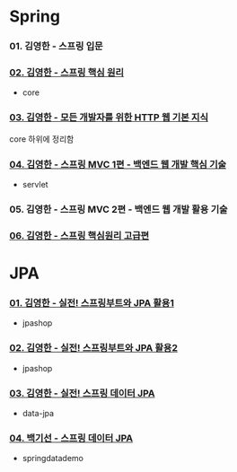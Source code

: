 # Spring
### 01. 김영한 - 스프링 입문

### [02. 김영한 - 스프링 핵심 원리](https://github.com/Limhyeonsu/inflearn_study/blob/main/core/src/02.%EC%8A%A4%ED%94%84%EB%A7%81%ED%95%B5%EC%8B%AC%EC%9B%90%EB%A6%AC.md)
* core

### [03. 김영한 - 모든 개발자를 위한 HTTP 웹 기본 지식](https://github.com/Limhyeonsu/inflearn_study/blob/main/core/src/03.%EB%AA%A8%EB%93%A0%20%EA%B0%9C%EB%B0%9C%EC%9E%90%EB%A5%BC%20%EC%9C%84%ED%95%9C%20HTTP%20%EC%9B%B9%20%EA%B8%B0%EB%B3%B8%20%EC%A7%80%EC%8B%9D.md)
core 하위에 정리함

### [04. 김영한 - 스프링 MVC 1편 - 백엔드 웹 개발 핵심 기술](https://github.com/Limhyeonsu/inflearn_study/blob/main/servlet/src/04.%EC%8A%A4%ED%94%84%EB%A7%81%20MVC%201%ED%8E%B8%20%EB%B0%B1%EC%97%94%EB%93%9C%20%EC%9B%B9%20%EA%B0%9C%EB%B0%9C%20%ED%99%9C%EC%9A%A9%20%EA%B8%B0%EC%88%A0.md)
* servlet

### 05. 김영한 - 스프링 MVC 2편 - 백엔드 웹 개발 활용 기술

### [06. 김영한 - 스프링 핵심원리 고급편](https://github.com/Limhyeonsu/inflearn_study/blob/main/%EC%8A%A4%ED%94%84%EB%A7%81%20%ED%95%B5%EC%8B%AC%20%EC%9B%90%EB%A6%AC(%EA%B3%A0%EA%B8%89%ED%8E%B8)/%EC%A0%95%EB%A6%AC.md)

# JPA
### [01. 김영한 - 실전! 스프링부트와 JPA 활용1](https://github.com/Limhyeonsu/inflearn_study/blob/main/jpashop/src/01.%20%EC%8B%A4%EC%A0%84!%20%EC%8A%A4%ED%94%84%EB%A7%81%EB%B6%80%ED%8A%B8%EC%99%80%20JPA%20%ED%99%9C%EC%9A%A91.md)
* jpashop

### [02. 김영한 - 실전! 스프링부트와 JPA 활용2](https://github.com/Limhyeonsu/inflearn_study/blob/main/jpashop/src/02.%EC%8B%A4%EC%A0%84!%20%EC%8A%A4%ED%94%84%EB%A7%81%EB%B6%80%ED%8A%B8%EC%99%80%20JPA%20%ED%99%9C%EC%9A%A92.md)
* jpashop

### [03. 김영한 - 실전! 스프링 데이터 JPA](https://github.com/Limhyeonsu/inflearn_study/blob/main/data-jpa/src/03.%20%EC%8B%A4%EC%A0%84!%20%EC%8A%A4%ED%94%84%EB%A7%81%20%EB%8D%B0%EC%9D%B4%ED%84%B0%20JPA.md)
* data-jpa

### [04. 백기선 - 스프링 데이터 JPA](https://github.com/Limhyeonsu/inflearn_study/blob/main/springdatademo/src/04.%20%EC%8A%A4%ED%94%84%EB%A7%81%20%EB%8D%B0%EC%9D%B4%ED%84%B0%20JPA.md)
* springdatademo